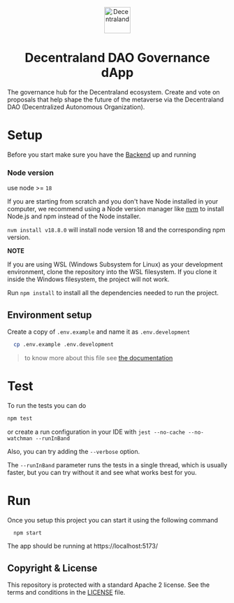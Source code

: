 <p align="center">
  <a href="https://governance.decentraland.org">
    <img alt="Decentraland" src="https://decentraland.org/images/logo.png" width="60" />
  </a>
</p>
<h1 align="center">
  Decentraland DAO Governance dApp
</h1>

The governance hub for the Decentraland ecosystem. Create and vote on proposals that help shape the future of the metaverse via the Decentraland DAO (Decentralized Autonomous Organization).

# Setup

Before you start make sure you have the [Backend](https://github.com/decentraland/governance) up and running

### Node version

use node >= `18`

If you are starting from scratch and you don't have Node installed in your computer, we recommend using a Node version manager like [nvm](https://github.com/nvm-sh/nvm) to install Node.js and npm instead of the Node installer.

`nvm install v18.8.0` will install node version 18 and the corresponding npm version.

**NOTE**

If you are using WSL (Windows Subsystem for Linux) as your development environment, clone the repository into the WSL filesystem. If you clone it inside the Windows filesystem, the project will not work.

Run `npm install` to install all the dependencies needed to run the project.

## Environment setup

Create a copy of `.env.example` and name it as `.env.development`

```bash
  cp .env.example .env.development
```

> to know more about this file see [the documentation](https://www.gatsbyjs.com/docs/how-to/local-development/environment-variables/#defining-environment-variables)


# Test

To run the tests you can do

```bash
npm test
```

or create a run configuration in your IDE with `jest --no-cache --no-watchman --runInBand`

Also, you can try adding the `--verbose` option.

The `--runInBand` parameter runs the tests in a single thread, which is usually faster, but you can try without it
and see what works best for you.

# Run

Once you setup this project you can start it using the following command

```bash
  npm start
```

The app should be running at https://localhost:5173/

## Copyright & License

This repository is protected with a standard Apache 2 license. See the terms and conditions in the [LICENSE](LICENSE) file.
